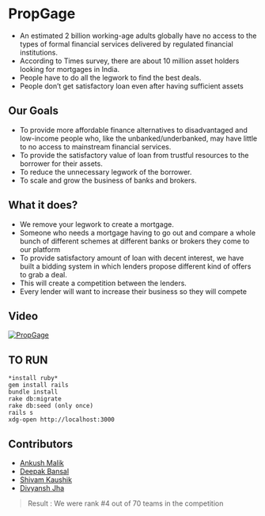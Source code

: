 # PropGage

* An estimated 2 billion working-age adults globally have no access to the types of formal financial services delivered by regulated financial institutions.
* According to Times survey, there are about 10 million asset holders looking for mortgages in India.
* People have to do all the legwork to find the best deals.
* People don’t get satisfactory loan even after having sufficient assets

## Our Goals

* To provide more affordable finance alternatives to disadvantaged and low-income people who, like the unbanked/underbanked, may have little to no access to mainstream financial services.
* To provide the satisfactory value of loan from trustful resources to the borrower for their assets.
* To reduce the unnecessary legwork of the borrower.
* To scale and grow the business of banks and brokers.

## What it does?

* We remove your legwork to create a mortgage.
* Someone who needs a mortgage having to go out and compare a whole bunch of different schemes at different banks or brokers they come to our platform
* To provide satisfactory amount of loan with decent interest, we have built a bidding system in which lenders  propose different kind of offers to grab a deal.
* This will create a competition between the lenders.
* Every lender will want to increase their business so they will compete

## Video
[![PropGage](https://img.youtube.com/vi/qFJOUQscpxo/0.jpg)](https://www.youtube.com/watch?v=qFJOUQscpxo)


## TO RUN

```
*install ruby*
gem install rails
bundle install
rake db:migrate
rake db:seed (only once)
rails s
xdg-open http://localhost:3000
```

## Contributors

* [Ankush Malik](https://github.com/AnkushMalik)
* [Deepak Bansal](https://github.com/theWeboy)
* [Shivam Kaushik](https://github.com/mythrex)
* [Divyansh Jha](https://github.com/divyanshj16)

> Result : We were rank #4 out of 70 teams in the competition
